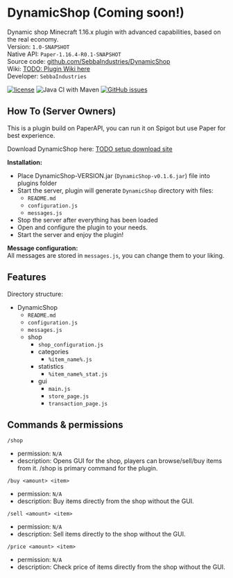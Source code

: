 # DynamicShop (Coming soon!)
Dynamic shop Minecraft 1.16.x plugin with advanced capabilities, based on the real economy.
<br>
Version: `1.0-SNAPSHOT`<br>
Native API: `Paper-1.16.4-R0.1-SNAPSHOT`<br>
Source code: <a href="https://github.com/SebbaIndustries/DynamicShop">github.com/SebbaIndustries/DynamicShop</a><br>
Wiki: <a href="#">TODO: Plugin Wiki here</a><br>
Developer: `SebbaIndustries` <br>


[![license](https://img.shields.io/badge/license-MIT-blue.svg)](https://opensource.org/licenses/mit-license.php)
![Java CI with Maven](https://github.com/SebbaIndustries/DynamicShop/workflows/Java%20CI%20with%20Maven/badge.svg)
[![GitHub issues](https://img.shields.io/github/issues/SebbaIndustries/DynamicShop)](https://github.com/SebbaIndustries/DynamicShop/issues)

How To (Server Owners)
------
This is a plugin build on PaperAPI, you can run it on Spigot but use Paper for best experience.<br>

Download DynamicShop here: <a href="#">TODO setup download site</a>

<b>Installation:</b> 
- Place DynamicShop-VERSION.jar (`DynamicShop-v0.1.6.jar`) file into plugins folder
- Start the server, plugin will generate `DynamicShop` directory with files:
  * `README.md`
  * `configuration.js`
  * `messages.js`
- Stop the server after everything has been loaded
- Open and configure the plugin to your needs.
- Start the server and enjoy the plugin!

<b>Message configuration:</b>
<br>All messages are stored in `messages.js`, you can change them to your liking.


## Features

Directory structure:
- DynamicShop
  * `README.md`
  * `configuration.js`
  * `messages.js`
  - shop
    * `shop_configuration.js`
    - categories
      * `%item_name%.js`
    - statistics
      * `%item_name%_stat.js`
    - gui
      * `main.js`
      * `store_page.js`
      * `transaction_page.js`

## Commands & permissions

`/shop`
 - permission: `N/A`
 - description: Opens GUI for the shop, players can browse/sell/buy items from it. /shop is primary command for the plugin.

`/buy <amount> <item>`
 - permission: `N/A`
 - description: Buy items directly from the shop without the GUI.
 
`/sell <amount> <item>`
 - permission: `N/A`
 - description: Sell items directly to the shop without the GUI.
 
`/price <amount> <item>`
 - permission: `N/A`
 - description: Check price of items directly from the shop without the GUI. 